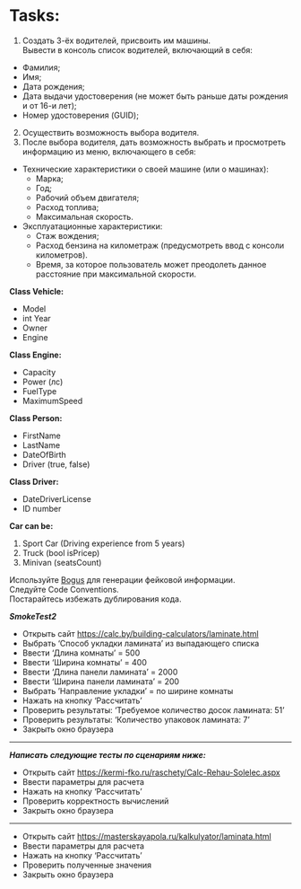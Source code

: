 # Tasks:

1. Создать 3-ёх водителей, присвоить им машины.  
Вывести в консоль список водителей, включающий в себя:
* Фамилия;
* Имя;
* Дата рождения;
* Дата выдачи удостоверения (не может быть раньше даты рождения и от 16-и лет);
* Номер удостоверения (GUID);
2. Осуществить возможность выбора водителя.
3. После выбора водителя, дать возможность выбрать и  просмотреть информацию из меню, включающего в себя:
* Технические характеристики о своей машине (или о машинах):
  + Марка;
  + Год;
  + Рабочий объем двигателя;
  + Расход топлива;
  + Максимальная скорость.
* Эксплуатационные характеристики:
  + Стаж вождения;
  + Расход бензина на километраж (предусмотреть ввод с консоли километров). 
  + Время, за которое пользователь может преодолеть данное расстояние при максимальной скорости.  

**Class Vehicle:**
  + Model
  + int Year
  + Owner
  + Engine

**Class Engine:**
  + Capacity
  + Power (лс)
  + FuelType
  + MaximumSpeed

**Class Person:**
  + FirstName
  + LastName
  + DateOfBirth
  + Driver (true, false)

**Class Driver:**
  + DateDriverLicense
  + ID number

**Car can be:**
1. Sport Car (Driving experience from 5 years)
2. Truck (bool isPricep)
3. Minivan (seatsCount)

Используйте [Bogus](https://github.com/bchavez/Bogus) для генерации фейковой информации.  
Следуйте Code Conventions.  
Постарайтесь избежать дублирования кода.  

***SmokeTest2***
* Открыть сайт https://calc.by/building-calculators/laminate.html
* Выбрать ‘Способ укладки ламината’ из выпадающего списка
* Ввести ‘Длина комнаты’ = 500
* Ввести ‘Ширина комнаты’ = 400
* Ввести ‘Длина панели ламината’ = 2000
* Ввести ‘Ширина панели ламината’ = 200
* Выбрать ’Направление укладки’ = по ширине комнаты
* Нажать на кнопку ‘Рассчитать’
* Проверить результаты: ‘Требуемое количество досок ламината: 51’
* Проверить результаты: ‘Количество упаковок ламината: 7’
* Закрыть окно браузера

-------------------------------------

***Написать следующие тесты по сценариям ниже:***

* Открыть сайт https://kermi-fko.ru/raschety/Calc-Rehau-Solelec.aspx 
* Ввести параметры для расчета
* Нажать на кнопку ‘Рассчитать’
* Проверить корректность вычислений
* Закрыть окно браузера

-------------------------------------

* Открыть сайт https://masterskayapola.ru/kalkulyator/laminata.html
* Ввести параметры для расчета
* Нажать на кнопку ‘Рассчитать’
* Проверить полученные значения
* Закрыть окно браузера


